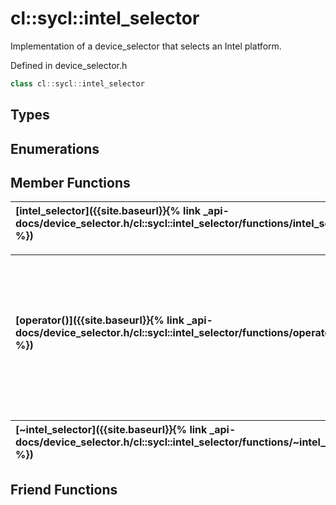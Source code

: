 ---
---
# cl::sycl::intel_selector

Implementation of a device_selector that selects an Intel platform. 

Defined in device_selector.h

```cpp
class cl::sycl::intel_selector
```

## Types

## Enumerations

## Member Functions

| [intel_selector]({{site.baseurl}}{% link _api-docs/device_selector.h/cl::sycl::intel_selector/functions/intel_selector/index.md %}) | Default constructor.  |
| :--- | :--- |

| [operator()]({{site.baseurl}}{% link _api-docs/device_selector.h/cl::sycl::intel_selector/functions/operator()/index.md %}) | Overload that scores devices with an Intel platform positive if they have SPIR support.  |
| :--- | :--- |

| [~intel_selector]({{site.baseurl}}{% link _api-docs/device_selector.h/cl::sycl::intel_selector/functions/~intel_selector/index.md %}) | Empty destructor.  |
| :--- | :--- |


## Friend Functions

